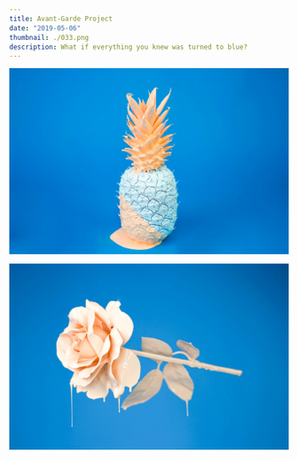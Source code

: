 ```yaml
---
title: Avant-Garde Project
date: "2019-05-06"
thumbnail: ./033.png
description: What if everything you knew was turned to blue?
---
```


![It's all blue](cody-davis-253925-unsplash.jpg)

![It's all blue](cody-davis-259003-unsplash.jpg)
